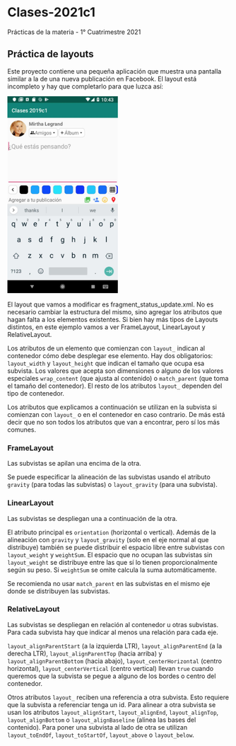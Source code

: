 # Clases-2021c1
Prácticas de la materia - 1° Cuatrimestre 2021

## Práctica de layouts

Este proyecto contiene una pequeña aplicación que muestra una pantalla similar a la de una nueva
publicación en Facebook. El layout está incompleto y hay que completarlo para que luzca así:

<img alt="qué estás pensando" src="sample.jpg" width="250" />

El layout que vamos a modificar es fragment_status_update.xml. No es necesario cambiar la
estructura del mismo, sino agregar los atributos que hagan falta a los elementos existentes. Si
bien hay más tipos de Layouts distintos, en este ejemplo vamos a ver FrameLayout, LinearLayout
y RelativeLayout.

Los atributos de un elemento que comienzan con `layout_` indican al contenedor cómo debe desplegar
ese elemento. Hay dos obligatorios: `layout_width` y `layout_height` que indican el tamaño que
ocupa esa subvista. Los valores que acepta son dimensiones o alguno de los valores especiales
`wrap_content` (que ajusta al contenido) o `match_parent` (que toma el tamaño del contenedor).
El resto de los atributos `layout_` dependen del tipo de contenedor.

Los atributos que explicamos a continuación se utilizan en la subvista si comienzan con `layout_`
o en el contenedor en caso contrario. De más está decir que no son todos los atributos que van a
encontrar, pero sí los más comunes.

### FrameLayout

Las subvistas se apilan una encima de la otra.

Se puede especificar la alineación de las subvistas
usando el atributo `gravity` (para todas las subvistas) o `layout_gravity` (para una subvista).

### LinearLayout

Las subvistas se despliegan una a continuación de la otra.

El atributo principal es `orientation` (horizontal o vertical). Además de la alineación con
`gravity` y `layout_gravity` (solo en el eje normal al que distribuye) también se puede distribuir
el espacio libre entre subvistas con `layout_weight` y `weightSum`. El espacio que no ocupan las
subvistas sin `layout_weight` se distribuye entre las que sí lo tienen proporcionalmente según su
peso. Si `weightSum` se omite calcula la suma automáticamente.

Se recomienda no usar `match_parent` en las subvistas en el mismo eje donde se distribuyen las
subvistas.

### RelativeLayout

Las subvistas se despliegan en relación al contenedor u otras subvistas. Para cada subvista hay que
indicar al menos una relación para cada eje.

`layout_alignParentStart` (a la izquierda LTR), `layout_alignParentEnd` (a la derecha LTR),
`layout_alignParentTop` (hacia arriba) y `layout_alignParentBottom` (hacia abajo),
`layout_centerHorizontal` (centro horizontal), `layout_centerVertical` (centro vertical) llevan
`true` cuando queremos que la subvista se pegue a alguno de los bordes o centro del contenedor.

Otros atributos `layout_` reciben una referencia a otra subvista. Esto requiere que la subvista a
referenciar tenga un id. Para alinear a otra subvista se usan los atributos `layout_alignStart`,
`layout_alignEnd`, `layout_alignTop`, `layout_alignBottom` o `layout_alignBaseline` (alinea las
bases del contenido). Para poner una subvista al lado de otra se utilizan `layout_toEndOf`,
`layout_toStartOf`, `layout_above` o `layout_below`.

